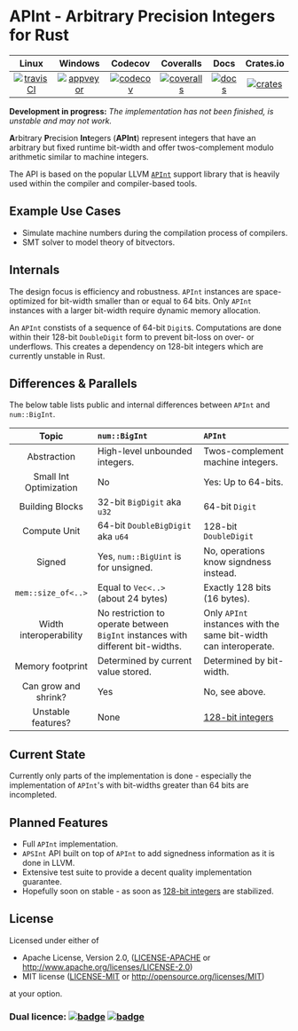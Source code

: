 APInt - Arbitrary Precision Integers for Rust
=============================================

|        Linux        |       Windows       |       Codecov        |       Coveralls      |       Docs       |       Crates.io      |
|:-------------------:|:-------------------:|:--------------------:|:--------------------:|:----------------:|:--------------------:|
| [![travisCI][1]][2] | [![appveyor][3]][4] | [![codecov][15]][16] | [![coveralls][5]][6] | [![docs][11]][12] | [![crates][13]][14] |

**Development in progress:** *The implementation has not been finished, is unstable and may not work.*

**A**rbitrary **P**recision **Int**egers (**APInt**) represent integers that have an arbitrary but 
fixed runtime bit-width and offer twos-complement modulo arithmetic similar to machine integers.

The API is based on the popular LLVM [`APInt`](http://llvm.org/doxygen/classllvm_1_1APInt.html) support library
that is heavily used within the compiler and compiler-based tools.

## Example Use Cases

- Simulate machine numbers during the compilation process of compilers.
- SMT solver to model theory of bitvectors.

## Internals

The design focus is efficiency and robustness.
`APInt` instances are space-optimized for bit-width smaller than or equal to 64 bits.
Only `APInt` instances with a larger bit-width require dynamic memory allocation.

An `APInt` constists of a sequence of 64-bit `Digit`s.
Computations are done within their 128-bit `DoubleDigit` form to prevent bit-loss on over- or underflows.
This creates a dependency on 128-bit integers which are currently unstable in Rust.

## Differences & Parallels

The below table lists public and internal differences between `APInt` and `num::BigInt`.

|        Topic             |               `num::BigInt`               |               `APInt`                  |
|:------------------------:|:------------------------------------------|:---------------------------------------|
| Abstraction              | High-level unbounded integers.            | Twos-complement machine integers.      |
| Small Int Optimization   | No                                        | Yes: Up to 64-bits.                    |
| Building Blocks          | 32-bit `BigDigit` aka `u32`               | 64-bit `Digit`                         |
| Compute Unit             | 64-bit `DoubleBigDigit` aka `u64`         | 128-bit `DoubleDigit`                  |
| Signed                   | Yes, `num::BigUint` is for unsigned.      | No, operations know signdness instead. |
| `mem::size_of<..>`       | Equal to `Vec<..>` (about 24 bytes)       | Exactly 128 bits (16 bytes).           |
| Width interoperability   | No restriction to operate between `BigInt` instances with different bit-widths. | Only `APInt` instances with the same bit-width can interoperate. |
| Memory footprint         | Determined by current value stored.       | Determined by bit-width.               |
| Can grow and shrink?     | Yes                                       | No, see above.                         |
| Unstable features?       | None                                      | [128-bit integers][17]                 |

## Current State

Currently only parts of the implementation is done - especially the implementation of `APInt`'s with bit-widths greater than 64 bits are incompleted.

## Planned Features

- Full `APInt` implementation.
- `APSInt` API built on top of `APInt` to add signedness information as it is done in LLVM.
- Extensive test suite to provide a decent quality implementation guarantee.
- Hopefully soon on stable - as soon as [128-bit integers][17] are stabilized.

## License

Licensed under either of

 * Apache License, Version 2.0, ([LICENSE-APACHE](LICENSE-APACHE) or http://www.apache.org/licenses/LICENSE-2.0)
 * MIT license ([LICENSE-MIT](LICENSE-MIT) or http://opensource.org/licenses/MIT)

at your option.

### Dual licence: [![badge][7]](LICENSE-MIT) [![badge][8]](LICENSE-APACHE)

[1]: https://travis-ci.org/Robbepop/apint.svg?branch=master
[2]: https://travis-ci.org/Robbepop/apint
[3]: https://ci.appveyor.com/api/projects/status/16fc9l6rtroo4xqd?svg=true
[4]: https://ci.appveyor.com/project/Robbepop/apint/branch/master
[5]: https://coveralls.io/repos/github/Robbepop/apint/badge.svg?branch=master
[6]: https://coveralls.io/github/Robbepop/apint?branch=master
[7]: https://img.shields.io/badge/license-MIT-blue.svg
[8]: https://img.shields.io/badge/license-APACHE-orange.svg
[9]: ./LICENSE-MIT
[10]: ./LICENSE-APACHE
[11]: https://docs.rs/apint/badge.svg
[12]: https://docs.rs/apint
[13]: https://img.shields.io/crates/v/apint.svg
[14]: https://crates.io/crates/apint
[15]: https://codecov.io/gh/robbepop/apint/branch/master/graph/badge.svg
[16]: https://codecov.io/gh/Robbepop/apint/branch/master

[17]: https://github.com/rust-lang/rust/issues/35118
